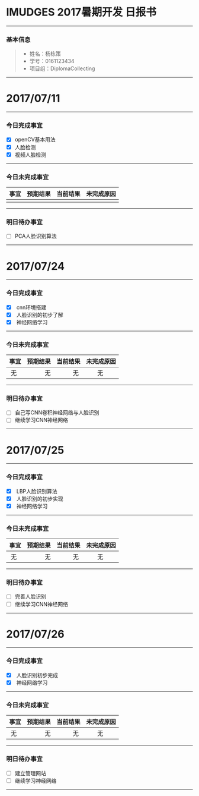 # IMUDGES 2017暑期开发 日报书
-------


### 基本信息
> * 姓名：杨栋策
> * 学号：0161123434
> * 项目组：DiplomaCollecting

-------


# 2017/07/11

-------

### 今日完成事宜
- [x]  openCV基本用法
- [x]  人脸检测
- [x]  视频人脸检测

-----
### 今日未完成事宜


| 事宜     |预期结果| 当前结果  | 未完成原因   | 
| --------   | -----:  | -----:  | :----:  |
|    |   |   |   |


------
### 明日待办事宜
- [ ] PCA人脸识别算法
-------



# 2017/07/24

-------

### 今日完成事宜
- [x]  cnn环境搭建
- [x]  人脸识别的初步了解
- [x]  神经网络学习

-----
### 今日未完成事宜


| 事宜     |预期结果| 当前结果  | 未完成原因   | 
| --------   | -----:  | -----:  | :----:  |
|  无  |  无 | 无  | 无  |


------
### 明日待办事宜
- [ ] 自己写CNN卷积神经网络与人脸识别
- [ ] 继续学习CNN神经网络
-------

# 2017/07/25

-------

### 今日完成事宜
- [x]  LBP人脸识别算法
- [x]  人脸识别的初步实现
- [x]  神经网络学习

-----
### 今日未完成事宜


| 事宜     |预期结果| 当前结果  | 未完成原因   | 
| --------   | -----:  | -----:  | :----:  |
|  无  |  无 | 无  | 无  |


------
### 明日待办事宜
- [ ] 完善人脸识别
- [ ] 继续学习CNN神经网络
-------

# 2017/07/26

-------

### 今日完成事宜
- [x]  人脸识别初步完成
- [x]  神经网络学习

-----
### 今日未完成事宜


| 事宜     |预期结果| 当前结果  | 未完成原因   | 
| --------   | -----:  | -----:  | :----:  |
|  无  |  无 | 无  | 无  |


------
### 明日待办事宜
- [ ] 建立管理网站
- [ ] 继续学习神经网络
-------


